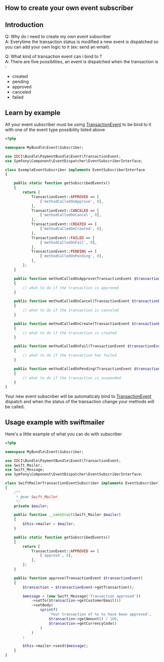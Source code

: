 How to create your own event subscriber
---------------------------------------

## Introduction

Q: Why do i need to create my own event subscriber  
A: Everytime the transaction status is modified a new event is dispatched so you can add your own logic to it (ex: send an email).

Q: What kind of transaction event can i bind to ?  
A:
There are five possiblities, an event is dispatched when the transaction is :
- created
- pending
- approved
- canceled
- failed

## Learn by example

All your event subscriber must be using [TransactionEvent](../../Event/TransactionEvent.php) to be bind to it with one of the event type possibility listed above

```php
<?php

namespace MyBundle\Event\Subscriber;

use IDCI\Bundle\PaymentBundle\Event\TransactionEvent;
use Symfony\Component\EventDispatcher\EventSubscriberInterface;

class ExempleEventSubscriber implements EventSubscriberInterface
{

    public static function getSubscribedEvents()
    {
        return [
            TransactionEvent::APPROVED => [
                ['methodCalledOnApprove', 0],
            ],
            TransactionEvent::CANCELED => [
                ['methodCalledOnCancel', 0],
            ],
            TransactionEvent::CREATED => [
                ['methodCalledOnCreated', 0],
            ],
            TransactionEvent::FAILED => [
                ['methodCalledOnFail', 0],
            ],
            TransactionEvent::PENDING => [
                ['methodCalledOnPending', 0],
            ],
        ];
    }

    public function methodCalledOnApprove(TransactionEvent $transactionEvent)
    {
        // what to do if the transaction is approved
    }

    public function methodCalledOnCancel(TransactionEvent $transactionEvent)
    {
        // what to do if the transaction is canceled
    }

    public function methodCalledOnCreate(TransactionEvent $transactionEvent)
    {
        // what to do if the transaction is created
    }

    public function methodCalledOnFail(TransactionEvent $transactionEvent)
    {
        // what to do if the transaction has failed
    }

    public function methodCalledOnPending(TransactionEvent $transactionEvent)
    {
        // what to do if the transaction is suspended
    }
}
```

Your new event subscriber will be automaticaly bind to [TransactionEvent](../../Event/TransactionEvent.php) dispatch and when the status of the transaction change your methods will be called.

## Usage example with swiftmailer

Here's a little example of what you can do with subscriber

```php
<?php

namespace MyBundle\Event\Subscriber;

use IDCI\Bundle\PaymentBundle\Event\TransactionEvent;
use Swift_Mailer;
use Swift_Message;
use Symfony\Component\EventDispatcher\EventSubscriberInterface;

class SwiftMailerTransactionEventSubscriber implements EventSubscriberInterface
{
    /**
     * @var Swift_Mailer
     */
    private $mailer;

    public function __construct(Swift_Mailer $mailer)
    {
        $this->mailer = $mailer;
    }

    public static function getSubscribedEvents()
    {
        return [
            TransactionEvent::APPROVED => [
                ['approve', 0],
            ],
        ];
    }

    public function approve(TransactionEvent $transactionEvent)
    {
        $transaction = $transactionEvent->getTransaction();

        $message = (new Swift_Message('Transaction approved'))
            ->setTo($transaction->getCustomerEmail())
            ->setBody(
                sprintf(
                    'Your transaction of %s %s have been approved',
                    $transaction->getAmount() / 100,
                    $transaction->getCurrencyCode()
                )
            )
        ;

        $this->mailer->send($message);
    }
}

```
